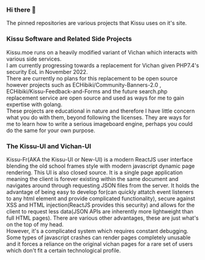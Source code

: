 ### Hi there 👋
The pinned repositories are various projects that Kissu uses on it's site.
### Kissu Software and Related Side Projects
Kissu.moe runs on a heavily modified variant of Vichan which interacts with various side services.<br/>
I am currently progressing towards a replacement for Vichan given PHP7.4's security EoL in November 2022. <br/>
There are currently no plans for this replacement to be open source however projects such as ECHibiki/Community-Banners-2.0 , ECHibiki/Kissu-Feedback-and-Forms and the future search.php replacement service are open source and used as ways for me to gain expertise with golang.<br/>
These projects are educational in nature and therefore I have little concern what you do with them, beyond following the licenses. They are ways for me to learn how to write a serious imageboard engine, perhaps you could do the same for your own purpose.

### The Kissu-UI and Vichan-UI
Kissu-Fr(AKA the Kissu-UI or New-UI) is a modern ReactJS user interface blending the old school frames style with modern javascript dynamic page rendering. This UI is also closed source. It is a single page application meaning the client is forever existing within the same document and navigates around through requesting JSON files from the server. It holds the advantage of being easy to develop for(can quickly attatch event listeners to any html element and provide complicated functionality), secure against XSS and HTML injection(ReactJS provides this security) and allows for the client to request less data(JSON APIs are inherently more lightweight than full HTML pages). There are various other advantages, these are just what's on the top of my head.<br/>
However, it's a complicated system which requires constant debugging. Some types of javascript crashes can render pages completely unusable and it forces a reliance on the original vichan pages for a rare set of users which don't fit a certain technological profile. 

<!--
**ECHibiki/ECHibiki** is a ✨ _special_ ✨ repository because its `README.md` (this file) appears on your GitHub profile.

Here are some ideas to get you started:

- 🔭 I’m currently working on ...
- 🌱 I’m currently learning ...
- 👯 I’m looking to collaborate on ...
- 🤔 I’m looking for help with ...
- 💬 Ask me about ...
- 📫 How to reach me: ...
- 😄 Pronouns: ...
- ⚡ Fun fact: ...
-->
